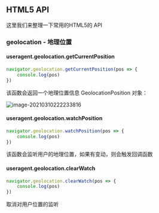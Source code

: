 ## HTML5 API

这里我们来整理一下常用的HTML5的 API

### geolocation - 地理位置

#### useragent.geolocation.getCurrentPosition

```javascript
navigator.geolocation.getCurrentPosition(pos => {
    console.log(pos)
})
```

该函数会返回一个地理位置信息 GeolocationPosition 对象：

![image-20210310222233816](C:\Users\wwz\AppData\Roaming\Typora\typora-user-images\image-20210310222233816.png)

#### useragent.geolocation.watchPosition

```javascript
navigator.geolocation.watchPosition(pos => {
    console.log(pos)
})
```

该函数会监听用户的地理位置，如果有变动，则会触发回调函数

#### useragent.geolocation.clearWatch

```javascript
navigator.geolocation.clearWatch(pos => {
    console.log(pos)
})
```

取消对用户位置的监听